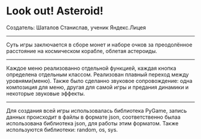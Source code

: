 # Look out! Asteroid!
Создатель: Шаталов Станислав, ученик Яндекс.Лицея
***
Суть игры заключается в сборе монет и наборе очков за преодолённое расстояние на космическом корабле, облетая астероиды.
***
Каждое меню реализованно отдельной функцией, каждая кнопка определена отдельным классом. Реализован плавный переход между уровнями(меню). Также было сделанно звуковое сопровождение: одна композиция для меню, другая для самой игры и предания динамики и некоторые звуковые эффекты.
***
Для создания всей игры использовалась библиотека PyGame, запись данных происходит в файлы в формате json, соответственно былаа использована библиотека json, для работы этим форматом. Также используются библиотеки: random, os, sys.
